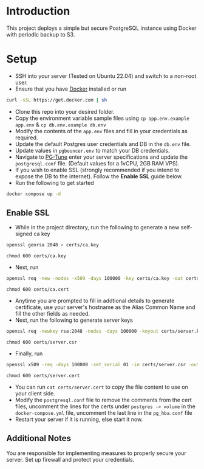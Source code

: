 
# Introduction
This project deploys a simple but secure PostgreSQL instance using Docker with periodic backup to S3.

# Setup
- SSH into your server (Tested on Ubuntu 22.04) and switch to a non-root user.
- Ensure that you have [Docker](https://docs.docker.com/desktop/install/linux-install/) installed or run 
```sh
curl -sSL https://get.docker.com | sh
```
- Clone this repo into your desired folder.
- Copy the environment variable sample files using `cp app.env.example app.env` & `cp db.env.example db.env`
- Modify the contents of the `app.env` files and fill in your credentials as required.
- Update the default Postgres user credentials and DB in the `db.env` file.
- Update values in `pgbouncer.env` to match your DB credentials.
- Navigate to [PG-Tune](https://pgtune.leopard.in.ua/) enter your server specifications and update the `postgresql.conf` file. (Default values for a 1vCPU, 2GB RAM VPS).
- If you wish to enable SSL (strongly recommended if you intend to expose the DB to the internet). Follow the **Enable SSL** guide below.
- Run the following to get started
```sh
docker compose up -d
```

## Enable SSL
- While in the project directory, run the following to generate a new self-signed  ca key
```sh
openssl genrsa 2048 > certs/ca.key 
```
    chmod 600 certs/ca.key

- Next, run
```sh
openssl req -new -nodes -x509 -days 100000 -key certs/ca.key -out certs/ca.cert --server
```
    chmod 600 certs/ca.cert
- Anytime you are prompted to fill in addtional details to generate certificate, use your server's hostname as the Alias Common Name and fill the other fields as needed.
- Next, run the following to generate server keys
```sh
openssl req -newkey rsa:2048 -nodes -days 100000 -keyout certs/server.key -out certs/server.csr
```
    chmod 600 certs/server.csr
- Finally, run
```sh
openssl x509 -req -days 100000 -set_serial 01 -in certs/server.csr -out certs/server.cert -CA certs/ca.cert -CAkey certs/ca.key
```
    chmod 600 certs/server.cert
- You can run `cat certs/server.cert` to copy the file content to use on your client side.
- Modify the `postgresql.conf` file to remove the comments from the cert files, uncomment the lines for the certs under `postgres -> volume` in the `docker-compose.yml` file, uncomment the last line in the `pg_hba.conf` file
- Restart your server if it is running, else start it now.

## Additional Notes
You are responsible for implementing measures to properly secure your server. Set up firewall and protect your credentials.

